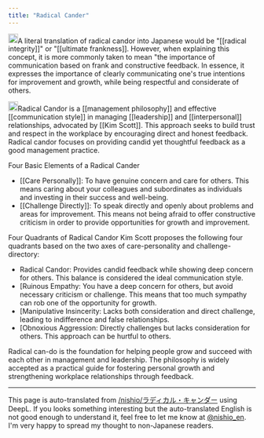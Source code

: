 ```yaml
---
title: "Radical Cander"
---
```


<img src='https://scrapbox.io/api/pages/nishio-en/gpt/icon' alt='gpt.icon' height="19.5"/>A literal translation of radical candor into Japanese would be "[[radical integrity]]" or "[[ultimate frankness]]. However, when explaining this concept, it is more commonly taken to mean "the importance of communication based on frank and constructive feedback. In essence, it expresses the importance of clearly communicating one's true intentions for improvement and growth, while being respectful and considerate of others.

<img src='https://scrapbox.io/api/pages/nishio-en/gpt/icon' alt='gpt.icon' height="19.5"/>Radical Candor is a [[management philosophy]] and effective [[communication style]] in managing [[leadership]] and [[interpersonal]] relationships, advocated by [[Kim Scott]]. This approach seeks to build trust and respect in the workplace by encouraging direct and honest feedback. Radical candor focuses on providing candid yet thoughtful feedback as a good management practice.

Four Basic Elements of a Radical Cander
- [[Care Personally]]: To have genuine concern and care for others. This means caring about your colleagues and subordinates as individuals and investing in their success and well-being.
- [[Challenge Directly]]: To speak directly and openly about problems and areas for improvement. This means not being afraid to offer constructive criticism in order to provide opportunities for growth and improvement.

Four Quadrants of Radical Candor
Kim Scott proposes the following four quadrants based on the two axes of care-personality and challenge-directory:

- Radical Candor: Provides candid feedback while showing deep concern for others. This balance is considered the ideal communication style.
- [Ruinous Empathy: You have a deep concern for others, but avoid necessary criticism or challenge. This means that too much sympathy can rob one of the opportunity for growth.
- [Manipulative Insincerity: Lacks both consideration and direct challenge, leading to indifference and false relationships.
- [Obnoxious Aggression: Directly challenges but lacks consideration for others. This approach can be hurtful to others.

Radical can-do is the foundation for helping people grow and succeed with each other in management and leadership. The philosophy is widely accepted as a practical guide for fostering personal growth and strengthening workplace relationships through feedback.

---
This page is auto-translated from [/nishio/ラディカル・キャンダー](https://scrapbox.io/nishio/ラディカル・キャンダー) using DeepL. If you looks something interesting but the auto-translated English is not good enough to understand it, feel free to let me know at [@nishio_en](https://twitter.com/nishio_en). I'm very happy to spread my thought to non-Japanese readers.